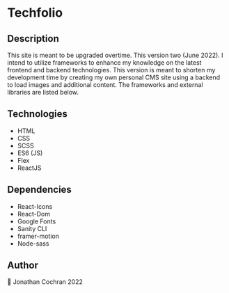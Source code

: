 # Techfolio 
## Description
This site is meant to be upgraded overtime. This version two (June 2022). I intend to utilize frameworks to enhance my knowledge on the latest frontend and backend technologies.  This version is meant to shorten my development time by creating my own personal CMS site using a backend to load images and additional content.  The frameworks and external libraries are listed below.  

## Technologies 
- HTML
- CSS
- SCSS
- ES6 (JS)
- Flex 
- ReactJS

## Dependencies
- React-Icons
- React-Dom
- Google Fonts
- Sanity CLI
- framer-motion
- Node-sass



## Author
:wave: Jonathan Cochran 2022